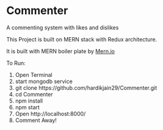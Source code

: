 # Commenter
A commenting system with likes and dislikes

This Project is built on MERN stack with Redux architecture.

It is built with MERN boiler plate by <a href="http://mern.io/">Mern.io</a>

To Run:<br>
<ol>
<li>Open Terminal</li>
<li>start mongodb service</li>
<li>git clone https://github.com/hardikjain29/Commenter.git</li>
<li>cd Commenter</li>
<li>npm install</li>
<li>npm start</li>
<li>Open http://localhost:8000/</li>
<li>Comment Away!</li>
</ol>
